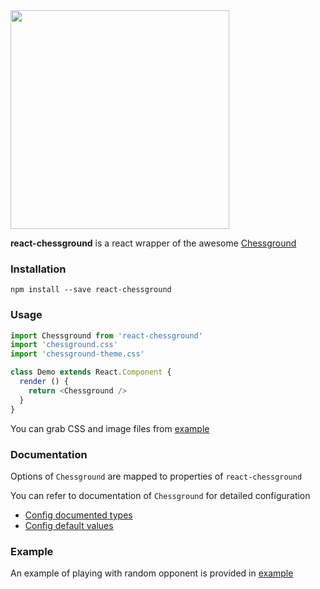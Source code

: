 <img src="https://github.com/rallets-network/react-chessground/raw/master/screenshoot/chess.png" width="350px" />

**react-chessground** is a react wrapper of the awesome [Chessground](https://github.com/ornicar/chessground)

### Installation

```
npm install --save react-chessground
```

### Usage

```js
import Chessground from 'react-chessground'
import 'chessground.css'
import 'chessground-theme.css'

class Demo extends React.Component {
  render () {
    return <Chessground />
  }
}
```

You can grab CSS and image files from [example](https://github.com/rallets-network/react-chessground/example)

### Documentation

Options of `Chessground` are mapped to properties of `react-chessground`

You can refer to documentation of `Chessground` for detailed configuration

- [Config documented types](https://github.com/ornicar/chessground/tree/master/src/config.ts)
- [Config default values](https://github.com/ornicar/chessground/tree/master/src/state.ts)

### Example

An example of playing with random opponent is provided in [example](https://github.com/rallets-network/react-chessground/example)
